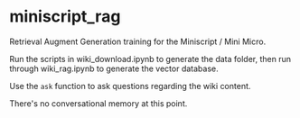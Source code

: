 # miniscript_rag
Retrieval Augment Generation training for the Miniscript / Mini Micro.

Run the scripts in wiki_download.ipynb to generate the data folder, then run through wiki_rag.ipynb to generate the vector database.

Use the `ask` function to ask questions regarding the wiki content.

There's no conversational memory at this point.
